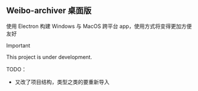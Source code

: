 ## Weibo-archiver 桌面版

使用 Electron 构建 Windows 与 MacOS 跨平台 app，使用方式将变得更加方便友好

> [!IMPORTANT]
> This project is under development.

TODO：

- 又改了项目结构，类型之类的要重新导入
